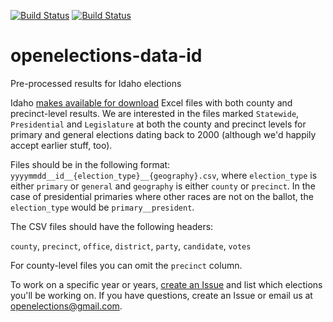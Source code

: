 [![Build Status](https://github.com/openelections/openelections-data-id/actions/workflows/data_tests.yml/badge.svg?branch=master)](https://github.com/openelections/openelections-data-id/actions)
[![Build Status](https://github.com/openelections/openelections-data-id/actions/workflows/format_tests.yml/badge.svg?branch=master)](https://github.com/openelections/openelections-data-id/actions)

# openelections-data-id
Pre-processed results for Idaho elections

Idaho [makes available for download](http://www.sos.idaho.gov/ELECT/results/index.html) Excel files with both county and precinct-level results. We are interested in the files marked `Statewide`, `Presidential` and `Legislature` at both the county and precinct levels for primary and general elections dating back to 2000 (although we'd happily accept earlier stuff, too).

Files should be in the following format: `yyyymmdd__id__{election_type}__{geography}.csv`, where `election_type` is either `primary` or `general` and `geography` is either `county` or `precinct`. In the case of presidential primaries where other races are not on the ballot, the `election_type` would be `primary__president`.

The CSV files should have the following headers:

`county`, `precinct`, `office`, `district`, `party`, `candidate`, `votes`

For county-level files you can omit the `precinct` column.

To work on a specific year or years, [create an Issue](https://github.com/openelections/openelections-data-id/issues) and list which elections you'll be working on. If you have questions, create an Issue or email us at openelections@gmail.com.
